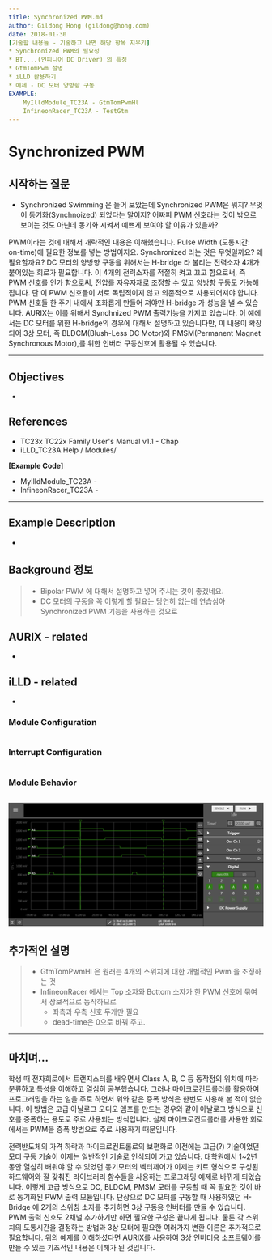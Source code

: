 ```yaml
---
title: Synchronized PWM.md
author: Gildong Hong (gildong@hong.com)  
date: 2018-01-30
[기술할 내용들 - 기술하고 나면 해당 항목 지우기]
* Synchronized PWM의 필요성
* BT....(인피니어 DC Driver) 의 특징
* GtmTomPwm 설명
* iLLD 활용하기
* 예제 - DC 모터 양방향 구동
EXAMPLE: 
	MyIlldModule_TC23A - GtmTomPwmHl
	InfineonRacer_TC23A - TestGtm
---
```


# Synchronized PWM

## 시작하는 질문

* Synchronized Swimming 은 들어 보았는데 Synchronized PWM은 뭐지?  무엇이 동기화(Synchnoized) 되었다는 말이지? 어짜피 PWM 신호라는 것이 밖으로 보이는 것도 아닌데 동기화 시켜서 예쁘게 보여야 할 이유가 있을까?

PWM이라는 것에 대해서 개략적인 내용은 이해했습니다.  Pulse Width (도통시간:  on-time)에 필요한 정보를 넣는 방법이지요.  Synchronized 라는 것은 무엇일까요? 왜 필요할까요?  DC 모터의 양방향 구동을 위해서는 H-bridge 라 불리는 전력소자 4개가 붙어있는 회로가 필요합니다.  이 4개의 전력소자를 적절히 켜고 끄고 함으로써, 즉 PWM 신호를 인가 함으로써, 전압를 자유자재로 조정할 수 있고 양방향 구동도 가능해 집니다.  단 이 PWM 신호들이 서로 독립적이지 않고 의존적으로 사용되어져야 합니다.   PWM 신호들 한 주기 내에서 조화롭게 만들어 져야만 H-bridge 가 성능을 낼 수 있습니다.  AURIX는 이를 위해서 Synchnized  PWM 출력기능을 가지고 있습니다.  이 예에서는 DC 모터를 위한 H-bridge의 경우에 대해서 설명하고 있습니다만, 이 내용이 확장되어 3상 모터, 즉 BLDCM(Blush-Less DC Motor)와 PMSM(Permanent Magnet Synchronous Motor),를 위한 인버터 구동신호에 활용될 수 있습니다. 



------



## Objectives

* ​

## References

* TC23x TC22x Family User's Manual v1.1 - Chap
* iLLD_TC23A Help / Modules/ 

**[Example Code]**

* MyIlldModule_TC23A -
* InfineonRacer_TC23A - 


------



## Example Description

* ​

## Background 정보

> * Bipolar PWM 에 대해서 설명하고 넣어 주시는 것이 좋겠네요.
> * DC 모터의 구동을 꼭 이렇게 할 필요는 당연히 없는데 연습삼아 Synchronized PWM 기능을 사용하는 것으로



## AURIX - related

* ​



## iLLD - related



* ​



### Module Configuration

```c

```



### Interrupt Configuration

```c

```



### Module Behavior

```c

```



![SPwm_GtmTomPwmHl_Scope_100us](images/SPwm_GtmTomPwmHl_Scope_100us.png)





## 추가적인 설명

> * GtmTomPwmHl 은 원래는 4개의 스위치에 대한 개별적인 Pwm 을 조정하는 것
> * InfineonRacer 에서는 Top 소자와 Bottom 소자가 한 PWM 신호에 묶여서 상보적으로 동작하므로
>   * 좌측과 우측 신호 두개만 필요
>   * dead-time은 0으로 바꿔 주고.



------



## 마치며...

학생 때 전자회로에서 트랜지스터를 배우면서 Class A, B, C 등 동작점의 위치에 따라 분류하고 특성을 이해하고 열심히 공부했습니다.  그러나 마이크로컨트롤러를 활용하여 프로그래밍을 하는 일을 주로 하면서 위와 같은 증폭 방식은 한번도 사용해 본 적이 없습니다.  이 방법은 고급 아날로그 오디오 앰프를 만드는 경우와 같이 아날로그 방식으로 신호를 증폭하는 용도로 주로 사용되는 방식입니다. 실제 마이크로컨트롤러를 사용한 회로에서는 PWM을 증폭 방법으로 주로 사용하기 때문입니다.  

전력반도체의 가격 하락과 마이크로컨트롤로의 보편화로 이전에는 고급(?) 기술이었던 모터 구동 기술이 이제는 일반적인 기술로 인식되어 가고 있습니다.  대학원에서 1~2년 동안 열심히 배워야 할 수 있었던 동기모터의 벡터제어가 이제는 키트 형식으로 구성된 하드웨어와 잘 갖춰진 라이브러리 함수들을 사용하는 프로그래밍 예제로 바뀌게 되었습니다.  이렇게 고급 방식으로 DC, BLDCM, PMSM 모터를 구동할 때 꼭 필요한 것이 바로 동기화된 PWM 출력 모듈입니다.  단상으로 DC 모터를 구동할 때 사용하였던 H-Bridge 에 2개의 스위칭 소자를 추가하면 3상 구동용 인버터를 만들 수 있습니다.  PWM 출력 신호도 2채널 추가하기만 하면 필요한 구성은 끝나게 됩니다.  물론 각 스위치의 도통시간을 결정하는 방법과 3상 모터에 필요한 여러가지 변환 이론은 추가적으로 필요합니다.  위의 예제를 이해하셨다면 AURIX를 사용하여 3상 인버터용 소프트웨어를 만들 수 있는 기초적인 내용은 이해가 된 것입니다.   



